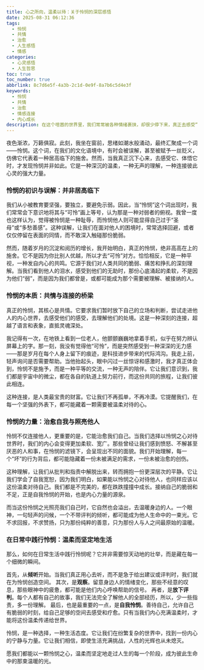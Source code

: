 ```yaml
---
title: 心之所向，温柔以待：关于怜悯的深层感悟
date: 2025-08-31 06:12:36
tags:
  - 怜悯
  - 共情
  - 治愈
  - 人生感悟
  - 情感
categories:
  - 心灵感悟
  - 人生哲思
toc: true
toc_number: true
abbrlink: 8c7d6e5f-4a3b-2c1d-0e9f-8a7b6c5d4e3f
keywords:
  - 怜悯
  - 共情
  - 治愈
  - 情感连接
  - 内心成长
description: 在这个喧嚣的世界里，我们常常被各种情绪裹挟，却很少停下来，真正去感受“怜悯”的力量。它不是居高临下的施舍，也不是软弱无力的同情，而是一种深植于人心的温柔与理解。本文将带你走进怜悯的深处，探索它如何连接彼此，治愈创伤，并最终成为我们内心最坚韧的底色。
---
```


夜色渐浓，万籁俱寂。此刻，我坐在窗前，思绪如潮水般涌动，最终汇聚成一个词——怜悯。这个词，在我们的文化语境中，有时会被误解，甚至被赋予一丝贬义，仿佛它代表着一种居高临下的施舍。然而，当我真正沉下心来，去感受它、体悟它时，才发现怜悯并非如此。它是一种深沉的温柔，一种无声的理解，一种连接彼此心灵的强大力量。

### 怜悯的初识与误解：并非居高临下

我们从小被教育要坚强，要独立，要避免示弱。因此，当“怜悯”这个词出现时，我们常常会下意识地将其与“可怜”画上等号，认为那是一种对弱者的俯视。我曾一度也这样认为，觉得被怜悯是一种耻辱，而怜悯他人则可能显得自己过于“圣母”或“多愁善感”。这种误解，让我们在面对他人的困境时，常常选择回避，或者仅仅停留在表面的同情，而不敢深入触碰那份脆弱。

然而，随着岁月的沉淀和阅历的增长，我开始明白，真正的怜悯，绝非高高在上的施舍。它不是因为你比别人优越，所以才去“可怜”对方。恰恰相反，它是一种平视，一种发自内心的共鸣。它源于我们对人类共同的脆弱、痛苦和挣扎的深刻理解。当我们看到他人的泪水，感受到他们的无助时，那份心底涌起的柔软，不是因为他们“弱”，而是因为我们都曾是，或都可能成为那个需要被理解、被接纳的人。

### 怜悯的本质：共情与连接的桥梁

真正的怜悯，其核心是共情。它要求我们暂时放下自己的立场和判断，尝试走进他人的内心世界，去感受他们的感受，去理解他们的处境。这是一种深刻的连接，超越了语言和表象，直抵灵魂深处。

我记得有一次，在地铁上看到一位老人，他颤颤巍巍地拿着手机，似乎在努力辨认屏幕上的字。那一刻，我没有觉得他“可怜”，而是突然感受到一种深深的无力感——那是岁月在每个人身上留下的痕迹，是科技进步带来的代际鸿沟。我走上前，轻声询问是否需要帮助。当他抬起头，眼中闪过一丝惊讶和感激时，我才真正体会到，怜悯不是施予，而是一种平等的交流，一种无声的陪伴。它让我们意识到，我们都是宇宙中的微尘，都在各自的轨道上努力前行，而这份共同的旅程，让我们彼此相连。

这种连接，是人类最宝贵的财富。它让我们不再孤单，不再冷漠。它提醒我们，在每一个坚强的外表下，都可能藏着一颗需要被温柔对待的心。

### 怜悯的力量：治愈自我与照亮他人

怜悯不仅连接他人，更重要的是，它能治愈我们自己。当我们选择以怜悯之心对待世界时，我们的内心会变得更加柔软、宽广。那些曾经让我们感到愤怒、不解甚至厌恶的人和事，在怜悯的滤镜下，会呈现出不同的面貌。我们开始理解，每一个“坏”的行为背后，都可能隐藏着一份未被满足的需求，一份未被治愈的创伤。

这种理解，让我们从批判和指责中解脱出来，转而拥抱一份更深层次的平静。它让我们学会了自我宽恕，因为我们明白，如果能以怜悯之心对待他人，也同样应该以这份温柔对待自己。我们都是不完美的，都在跌跌撞撞中成长。接纳自己的脆弱和不足，正是自我怜悯的开始，也是内心力量的源泉。

而当这份怜悯之光照亮我们自己时，它自然也会溢出，去温暖身边的人。一个眼神，一句轻声的问候，一个不带评判的倾听，都可能成为他人生命中的一束光。它不求回报，不求赞扬，只为那份纯粹的善意，只为那份人与人之间最原始的温暖。

### 在日常中践行怜悯：温柔而坚定地生活

那么，如何在日常生活中践行怜悯呢？它并非需要惊天动地的壮举，而是藏在每一个细微的瞬间。

首先，从**倾听**开始。当我们真正用心去听，而不是急于给出建议或评判时，我们就在为怜悯创造空间。
其次，是**观察**。留意身边人的情绪变化，那些不经意的叹息，那些眼神中的疲惫，都可能是他们内心呼唤帮助的信号。
再者，是**放下评判**。每个人都有自己的故事，我们无法完全了解他人的全部经历，所以，少一些指责，多一份理解。
最后，也是最重要的一点，是**自我怜悯**。善待自己，允许自己有脆弱的时刻，给自己足够的空间去感受和疗愈。只有当我们内心充满温柔时，才能将这份温柔传递给世界。

怜悯，是一种选择，一种生活态度。它让我们在纷繁复杂的世界中，找到一份内心的宁静与力量。它让我们相信，即使生活充满挑战，人性的光辉也从未熄灭。

愿我们都能以一颗怜悯之心，温柔而坚定地走过人生的每一个阶段，成为彼此生命中的那束温暖的光。